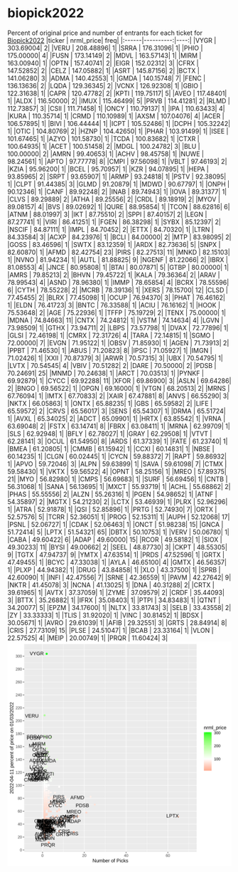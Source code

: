 # biopick2022
Percent of original price and number of entrants for each ticket for [Biopick2022](https://twitter.com/hashtag/Biopick2022)
|ticker | nrml_price| freq|
|:------|----------:|----:|
|VYGR   |  303.69004|    2|
|VERU   |  208.48896|    1|
|SRRA   |  176.31096|    1|
|PHIO   |  175.00000|    4|
|FUSN   |  173.14149|    2|
|MDVL   |  163.57143|    1|
|MIRM   |  163.00940|    1|
|OPTN   |  157.40741|    2|
|EIGR   |  152.02312|    3|
|CFRX   |  147.52852|    2|
|CELZ   |  147.05882|    1|
|ASRT   |  145.87156|    2|
|BCTX   |  141.06280|    3|
|ADMA   |  140.42553|    1|
|GMDA   |  140.15748|    7|
|FENC   |  136.13636|    2|
|LQDA   |  129.36345|    2|
|VCNX   |  126.92308|    1|
|GBIO   |  122.31638|    1|
|CAPR   |  120.47782|    2|
|KPTI   |  119.75117|    5|
|AVEO   |  117.48401|    1|
|ALDX   |  116.50000|    2|
|IMUX   |  115.46499|    5|
|PRVB   |  114.41281|    2|
|RLMD   |  112.73857|    3|
|CSII   |  111.71458|    1|
|ONCY   |  110.79137|    1|
|IPA    |  110.63433|    4|
|KURA   |  110.35714|    1|
|CRMD   |  110.10989|    1|
|AXSM   |  107.04076|    4|
|ACER   |  106.57895|    1|
|BIVI   |  106.44444|    1|
|ICPT   |  105.52486|    1|
|DCPH   |  105.32242|    1|
|OTIC   |  104.80769|    2|
|HZNP   |  104.42650|    1|
|PHAR   |  103.91499|    1|
|ISEE   |  101.67465|    1|
|AZYO   |  101.58730|    1|
|TCDA   |  100.83682|    1|
|CTXR   |  100.64935|    1|
|ACET   |  100.51458|    2|
|MDGL   |  100.24782|    3|
|BLU    |  100.00000|    2|
|AMRN   |   99.40653|    1|
|ACHV   |   98.45758|    1|
|NUWE   |   98.24561|    1|
|APTO   |   97.77778|    8|
|CMPI   |   97.56098|    1|
|VBLT   |   97.46193|    2|
|KZIA   |   95.96200|    1|
|BCEL   |   95.70957|    1|
|KZR    |   94.07895|    1|
|HEPA   |   93.85965|    2|
|SRPT   |   93.65907|    1|
|ARMP   |   93.24818|    1|
|PSTV   |   92.38095|    1|
|CLPT   |   91.44385|    3|
|GLMD   |   91.20879|    1|
|MDWD   |   90.67797|    1|
|ONPH   |   90.12346|    1|
|CANF   |   89.92248|    2|
|INAB   |   89.74943|    1|
|IOVA   |   89.31377|    1|
|CLVS   |   89.29889|    2|
|ATHA   |   89.25556|    2|
|CRDL   |   89.18919|    2|
|MYOV   |   89.08157|    4|
|BVS    |   89.02692|    1|
|QURE   |   88.95854|    1|
|TCON   |   88.62816|    6|
|ATNM   |   88.01997|    3|
|IKT    |   87.75510|    2|
|SPPI   |   87.40157|    2|
|LEGN   |   87.27741|    1|
|VIRI   |   86.41251|    1|
|FGEN   |   86.38298|    1|
|SYBX   |   85.12397|    2|
|NSCIF  |   84.87111|    1|
|IMPL   |   84.70452|    2|
|ETTX   |   84.70320|    1|
|LTRN   |   84.33584|    3|
|ACXP   |   84.23976|    1|
|BCLI   |   84.00000|    2|
|MTP    |   83.98095|    2|
|GOSS   |   83.46596|    1|
|SWTX   |   83.12359|    1|
|ARDX   |   82.73636|    5|
|SNPX   |   82.60870|    1|
|AFMD   |   82.42754|   23|
|PIRS   |   82.27513|   11|
|MNKD   |   82.15103|    1|
|NVNO   |   81.94234|    1|
|AUTL   |   81.88825|    9|
|NGENF  |   81.22066|    2|
|IBRX   |   81.08553|    4|
|JNCE   |   80.95808|    1|
|BTAI   |   80.07871|    5|
|GTBP   |   80.00000|    1|
|AMRS   |   79.85213|    2|
|BHVN   |   79.45722|    1|
|KALA   |   79.36364|    2|
|ARAV   |   78.99543|    4|
|ASND   |   78.96380|    1|
|IMMP   |   78.65854|    4|
|BCRX   |   78.55596|    6|
|CYTH   |   78.55228|    2|
|MCRB   |   78.39136|    1|
|XERS   |   78.15700|   12|
|CLSD   |   77.45455|    2|
|BLRX   |   77.45098|    1|
|OCUP   |   76.94370|    3|
|PHAT   |   76.46162|    1|
|ELDN   |   76.41723|    3|
|BNTC   |   76.33588|    1|
|ACIU   |   76.16162|    1|
|HOOK   |   75.53648|    2|
|AGE    |   75.22936|    1|
|TFFP   |   75.19729|    2|
|TENX   |   75.00000|    1|
|MDNA   |   74.84663|   11|
|CNTX   |   74.24812|    1|
|VSTM   |   74.14634|    4|
|LGVN   |   73.98509|    1|
|GTHX   |   73.94711|    2|
|LBPS   |   73.57798|    1|
|DVAX   |   72.77896|    1|
|GLSI   |   72.46198|    1|
|CMRX   |   72.31726|    4|
|TARA   |   72.14815|    1|
|SGMO   |   72.00000|    7|
|EVGN   |   71.95122|    1|
|OBSV   |   71.85930|    1|
|AGEN   |   71.73913|    2|
|PPBT   |   71.46530|    1|
|ABUS   |   71.20823|    8|
|IPSC   |   71.05927|    1|
|IMGN   |   71.02426|    1|
|XXII   |   70.87379|    3|
|ARWR   |   70.57315|    3|
|UBX    |   70.54795|    1|
|LVTX   |   70.54545|    4|
|VBIV   |   70.51282|    2|
|DARE   |   70.50000|    2|
|PDSB   |   70.24691|   25|
|MNMD   |   70.24638|    1|
|ARCT   |   70.03513|    1|
|PYNKF  |   69.92879|    1|
|CYCC   |   69.92288|   11|
|XFOR   |   69.86900|    3|
|ASLN   |   69.64286|    2|
|BNGO   |   69.56522|    1|
|OPGN   |   69.16000|    1|
|VTGN   |   68.20513|    2|
|MRNS   |   67.76094|    1|
|IMTX   |   67.70833|    2|
|XAIR   |   67.47881|    8|
|ANVS   |   66.55290|    3|
|NKTX   |   66.05863|    1|
|ONTX   |   65.88235|    1|
|GBS    |   65.59582|    2|
|LIFE   |   65.59572|    2|
|CRVS   |   65.56017|    3|
|SENS   |   65.54307|    1|
|DRMA   |   65.51724|    1|
|AVXL   |   65.34025|    2|
|ADCT   |   65.09901|    1|
|HRTX   |   63.85542|    1|
|VRNA   |   63.69048|    2|
|FSTX   |   63.14741|    8|
|FBRX   |   63.08411|    1|
|MRNA   |   62.99709|    1|
|SLS    |   62.92948|    1|
|BFLY   |   62.78027|    1|
|GRAY   |   62.29508|    1|
|VTVT   |   62.28141|    3|
|OCUL   |   61.54950|    8|
|ARDS   |   61.37339|    1|
|FATE   |   61.23740|    1|
|BMEA   |   61.20805|    1|
|CMMB   |   61.15942|    1|
|CCXI   |   60.14831|    1|
|NBSE   |   60.14235|    1|
|CLGN   |   60.02445|    1|
|CYCN   |   59.88372|    7|
|RAPT   |   59.86932|    1|
|APVO   |   59.72046|    3|
|ALPN   |   59.63899|    1|
|SAVA   |   59.61098|    7|
|CTMX   |   59.58430|    1|
|VKTX   |   59.56522|    4|
|OPNT   |   58.25156|    1|
|MREO   |   57.89375|   21|
|MYO    |   56.82980|    1|
|CMPS   |   56.69683|    1|
|SURF   |   56.69456|    1|
|CNTB   |   56.31068|    1|
|SANA   |   56.13695|    1|
|MXCT   |   55.93719|    1|
|ACHL   |   55.68862|    2|
|PHAS   |   55.55556|    2|
|ALZN   |   55.26316|    1|
|PGEN   |   54.98652|    1|
|ATNF   |   54.35897|    2|
|MGTX   |   54.21230|    2|
|LCTX   |   53.46939|    1|
|PLRX   |   52.96296|    1|
|ATRA   |   52.91878|    1|
|QSI    |   52.85896|    1|
|PRTG   |   52.74930|    7|
|ORTX   |   52.57576|    5|
|TCRR   |   52.36051|    1|
|PROG   |   52.15311|    1|
|AUPH   |   52.12068|   17|
|PSNL   |   52.06727|    1|
|CDAK   |   52.06463|    1|
|ONCT   |   51.98238|   15|
|GNCA   |   51.72414|    5|
|LPTX   |   51.54321|   65|
|DBTX   |   50.10753|    1|
|VERV   |   50.06780|    1|
|CABA   |   49.60422|    6|
|ADAP   |   49.60000|   15|
|RCOR   |   49.58182|    1|
|SIOX   |   49.30233|   11|
|BYSI   |   49.00662|    2|
|SEEL   |   48.87730|    3|
|CKPT   |   48.55305|    9|
|TGTX   |   47.94737|    9|
|YMTX   |   47.63514|    1|
|PRDS   |   47.52596|    1|
|GRTX   |   47.49455|    1|
|BCYC   |   47.33038|    1|
|AYLA   |   46.65100|    4|
|GMTX   |   46.56357|    1|
|PLXP   |   44.94382|    1|
|DRUG   |   43.84858|    1|
|XLO    |   43.37500|    1|
|SPRB   |   42.60090|    1|
|INFI   |   42.47556|    7|
|SRNE   |   42.36559|    1|
|PAVM   |   42.27642|    9|
|NKTR   |   41.45078|    3|
|NCNA   |   41.13025|    1|
|DNA    |   40.31288|    2|
|CRTX   |   39.61965|    1|
|AVTX   |   37.37059|    1|
|ZYME   |   37.09579|    2|
|CRDF   |   35.44093|    3|
|BTTX   |   35.26882|    1|
|IFRX   |   35.08403|    1|
|PTPI   |   34.83483|    1|
|QTNT   |   34.20077|    5|
|EPZM   |   34.17600|    1|
|NLTX   |   33.81743|    3|
|SELB   |   33.43558|    2|
|ZY     |   33.33333|    1|
|TLIS   |   31.92020|    1|
|VINC   |   30.81452|    1|
|BDSX   |   30.05671|    1|
|AVRO   |   29.61039|    1|
|AFIB   |   29.32551|    3|
|GRTS   |   28.84914|    8|
|CRIS   |   27.73109|   15|
|PLSE   |   24.51047|    1|
|BCAB   |   23.33164|    1|
|VLON   |   22.57525|    4|
|MEIP   |   20.00749|    1|
|PRQR   |   11.60424|    3|
![retvspicks](biopicks.png?raw=true)
